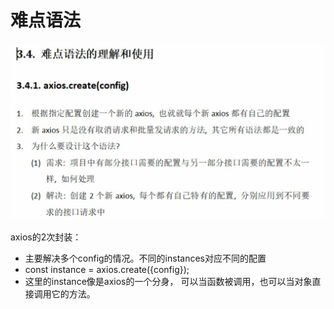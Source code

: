 # 难点语法

![](../.gitbook/assets/image%20%28108%29.png)

axios的2次封装：

* 主要解决多个config的情况。不同的instances对应不同的配置
* const instance = axios.create\({config}\);
* 这里的instance像是axios的一个分身， 可以当函数被调用，也可以当对象直接调用它的方法。



